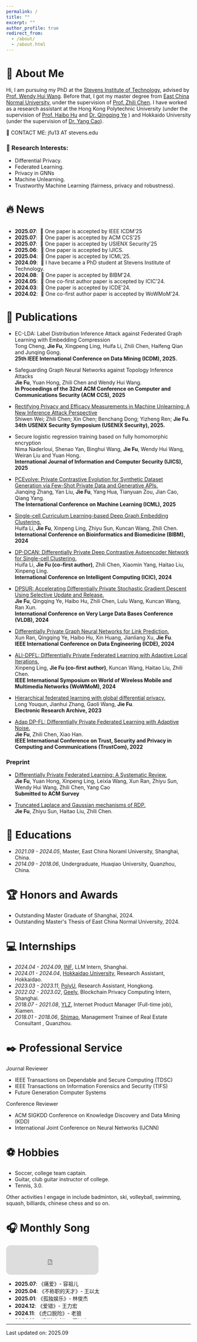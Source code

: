 ```yaml
---
permalink: /
title: ""
excerpt: ""
author_profile: true
redirect_from: 
  - /about/
  - /about.html
---
```


# 🧐 About Me
Hi, I am pursuing my PhD at the [Stevens Institute of Technology](https://www.stevens.edu/), advised by [Prof. Wendy Hui Wang](https://sites.google.com/view/wendy-wang/home). Before that, I got my master degree from [East China Normal University](https://english.ecnu.edu.cn/), under the supervision of [Prof. Zhili Chen](https://faculty.ecnu.edu.cn/_s43/czl2/main.psp). I have worked as a research assistant at the Hong Kong Polytechnic University (under the supervision of <a href="https://haibohu.org/">Prof. Haibo Hu</a> and <a href="https://www.qingqingye.net/">Dr. Qingqing Ye</a> ) and Hokkaido University (under the supervision of <a href="https://yangcao88.github.io/">Dr. Yang Cao</a>).

👋 CONTACT ME: jfu13 AT stevens.edu


### 🤔 Research Interests:
* Differential Privacy.
* Federated Learning.
* Privacy in GNNs
* Machine Unlearning.
* Trustworthy Machine Learning (fairness, privacy and robustness).


# 🔥 News
<style>
  .scrollable {
    max-height: 200px; 
    overflow-y: scroll; 
  }
</style>

<div class="scrollable">
 <ul>
<li><strong>2025.07</strong>: &nbsp;🎉 One paper is accepted by IEEE ICDM'25 </li>
<li><strong>2025.07</strong>: &nbsp;🎉 One paper is accepted by ACM CCS'25 </li>
<li><strong>2025.07</strong>: &nbsp;🎉 One paper is accepted by USIENX Security'25 </li>
<li><strong>2025.06</strong>: &nbsp;🎉 One paper is accepted by IJICS. </li>
<li><strong>2025.04</strong>: &nbsp;🎉 One paper is accepted by ICML'25. </li>
<li><strong>2024.09</strong>: &nbsp;🎉 I have became a PhD student at Stevens Institute of Technology. </li>
<li><strong>2024.08</strong>: &nbsp;🎉 One paper is accepted by BIBM'24. </li>
<li><strong>2024.05</strong>: &nbsp;🎉 One co-first author paper is accepted by ICIC'24. </li>
<li><strong>2024.03</strong>: &nbsp;🎉 One paper is accepted by ICDE'24. </li> 
<li><strong>2024.02</strong>: &nbsp;🎉 One co-first author paper is accepted by WoWMoM'24. </li>
<li><strong>2024.01</strong>: &nbsp; I have joined the <a href="https://www-alg.ist.hokudai.ac.jp/?page_id=321&lang=en">Laboratory for Algorithmics </a> at Hokkaido University as Research Assistant, under the supervision of <a href="https://yangcao88.github.io/">Dr. Yang Cao</a>, focusing on privacy in the LLM. </li>
<li><strong>2023.11</strong>: &nbsp;🎉 One first-authored paper is accepted by VLDB'24. </li>
<li><strong>2023.03</strong>: &nbsp; I have joined the <a href="https://www.astaple.com/">ASTAPLE lab </a> at Hong Kong Polytechnic University as Research Assistant, under the supervision of <a href="https://haibohu.org/">Prof. Haibo Hu</a> and <a href="https://www.qingqingye.net/">Dr. Qingqing Ye</a>.</li>
</ul>
</div>

# 📝 Publications 
* EC-LDA: Label Distribution Inference Attack against Federated Graph Learning with Embedding Compression\
Tong Cheng, **Jie Fu**, Xingpeng Ling, Huifa Li, Zhili Chen, Haifeng Qian and Junqing Gong. \
**25th IEEE International Conference on Data Mining (ICDM), 2025.**
  
* Safeguarding Graph Neural Networks against Topology Inference Attacks\
**Jie Fu**, Yuan Hong, Zhili Chen and Wendy Hui Wang. \
**In Proceedings of the 32nd ACM Conference on Computer and Communications Security (ACM CCS), 2025**


* [Rectifying Privacy and Efficacy Measurements in Machine Unlearning: A New Inference Attack Perspective](https://www.usenix.org/conference/usenixsecurity25/presentation/naderloui)\
Shiwen Wei; Zhili Chen; Xin Chen; Benchang Dong; Yizheng Ren; **Jie Fu**. \
**34th USENIX Security Symposium (USENIX Security), 2025.**

* Secure logistic regression training based on fully homomorphic encryption\
Nima Naderloui, Shenao Yan, Binghui Wang, **Jie Fu**, Wendy Hui Wang, Weiran Liu and Yuan Hong. \
**International Journal of Information and Computer Security (IJICS), 2025**


* [PCEvolve: Private Contrastive Evolution for Synthetic Dataset Generation via Few-Shot Private Data and Generative APIs.](https://arxiv.org/abs/2506.05407)\
Jianqing Zhang, Yan Liu, **Jie Fu**, Yang Hua, Tianyuan Zou, Jian Cao, Qiang Yang. \
**The International Conference on Machine Learning (ICML), 2025**

* [Single-cell Curriculum Learning-based Deep Graph Embedding Clustering.](https://arxiv.org/pdf/2408.10511)\
Huifa Li, **Jie Fu**, Xinpeng Ling, Zhiyu Sun, Kuncan Wang, Zhili Chen. \
**International Conference on Bioinformatics and Biomedicine (BIBM), 2024**

* [DP-DCAN: Differentially Private Deep Contrastive Autoencoder Network for Single-cell Clustering.](https://arxiv.org/abs/2311.03410)\
Huifa Li, **Jie Fu (co-first author)**, Zhili Chen, Xiaomin Yang, Haitao Liu, Xinpeng Ling. \
**International Conference on Intelligent  Computing (ICIC), 2024**

* [DPSUR: Accelerating Differentially Private Stochastic Gradient Descent Using Selective Update and Release.](https://arxiv.org/abs/2311.14056)\
**Jie Fu**, Qingqing Ye, Haibo Hu, Zhili Chen, Lulu Wang, Kuncan Wang, Ran Xun.\
**International Conference on Very Large Data Bases Conference (VLDB), 2024** 


* [Differentially Private Graph Neural Networks for Link Prediction.](https://www.comp.hkbu.edu.hk/~xinhuang/publications/pdfs/ICDE24-DP-GNN.pdf) \
Xun Ran, Qingqing Ye, Haibo Hu, Xin Huang, Jianliang Xu, **Jie Fu**. \
**IEEE International Conference on Data Engineering (ICDE), 2024** 


* [ALI-DPFL: Differentially Private Federated Learning with Adaptive Local Iterations.](https://arxiv.org/abs/2308.10457)\
Xinpeng Ling, **Jie Fu (co-first author)**, Kuncan Wang, Haitao Liu, Zhili Chen.\
**IEEE International Symposium on World of Wireless Mobile and Multimedia Networks (WoWMoM), 2024** 


* [Hierarchical federated learning with global differential privacy.](https://www.aimspress.com/aimspress-data/era/2023/7/PDF/era-31-07-190.pdf)\
Long Youqun, Jianhui Zhang, Gaoli Wang, **Jie Fu**.\
**Electronic Research Archive, 2023** 


* [Adap DP-FL: Differentially Private Federated Learning with Adaptive Noise.](https://ieeexplore.ieee.org/abstract/document/10063613)\
**Jie Fu**, Zhili Chen, Xiao Han.\
**IEEE International Conference on Trust, Security and Privacy in Computing and Communications (TrustCom), 2022** 


[//]: # (<div class='paper-box'><div class='paper-box-image'><div><div class="badge">CVPR 2016</div><img src='images/500x300.png' alt="sym" width="100%"></div></div>)

[//]: # (<div class='paper-box-text' markdown="1">)

[//]: # ()
[//]: # ([Deep Residual Learning for Image Recognition]&#40;https://openaccess.thecvf.com/content_cvpr_2016/papers/He_Deep_Residual_Learning_CVPR_2016_paper.pdf&#41;)

[//]: # ()
[//]: # (**Kaiming He**, Xiangyu Zhang, Shaoqing Ren, Jian Sun)

[//]: # ()
[//]: # ([**Project**]&#40;https://scholar.google.com/citations?view_op=view_citation&hl=zh-CN&user=DhtAFkwAAAAJ&citation_for_view=DhtAFkwAAAAJ:ALROH1vI_8AC&#41; <strong><span class='show_paper_citations' data='DhtAFkwAAAAJ:ALROH1vI_8AC'></span></strong>)

[//]: # (- Lorem ipsum dolor sit amet, consectetur adipiscing elit. Vivamus ornare aliquet ipsum, ac tempus justo dapibus sit amet. )

[//]: # (</div>)

[//]: # (</div>)


### Preprint
* [Differentially Private Federated Learning: A Systematic Review.](https://arxiv.org/abs/2405.08299)\
**Jie Fu**, Yuan Hong, Xinpeng Ling, Leixia Wang, Xun Ran, Zhiyu Sun, Wendy Hui Wang, Zhili Chen, Yang Cao \
**Submitted to ACM Survey** 


* [Truncated Laplace and Gaussian mechanisms of RDP.](https://arxiv.org/abs/2309.12647)\
**Jie Fu**, Zhiyu Sun, Haitao Liu, Zhili Chen.



[//]: # (# 🎖 Honors and Awards)

[//]: # (- *2021.10* Lorem ipsum dolor sit amet, consectetur adipiscing elit. Vivamus ornare aliquet ipsum, ac tempus justo dapibus sit amet. )

[//]: # (- *2021.09* Lorem ipsum dolor sit amet, consectetur adipiscing elit. Vivamus ornare aliquet ipsum, ac tempus justo dapibus sit amet. )

# 📖 Educations
- *2021.09 - 2024.05*, Master, East China Noraml University, Shanghai, China. 
- *2014.09 - 2018.06*, Undergraduate, Huaqiao University, Quanzhou, China. 

[//]: # (# 💬 Invited Talks)

[//]: # (- *2021.06*, Lorem ipsum dolor sit amet, consectetur adipiscing elit. Vivamus ornare aliquet ipsum, ac tempus justo dapibus sit amet. )

[//]: # (- *2021.03*, Lorem ipsum dolor sit amet, consectetur adipiscing elit. Vivamus ornare aliquet ipsum, ac tempus justo dapibus sit amet.  \| [\[video\]]&#40;https://github.com/&#41;)

# 🏆 Honors and Awards
- Outstanding Master Graduate of Shanghai, 2024. 
- Outstanding Master's Thesis of East China Normal University, 2024.

# 💻 Internships
- *2024.04 - 2024.09*, [INF](https://www.infly.cn/), LLM Intern, Shanghai.
- *2024.01 - 2024.04*, [Hokkaidao University](https://www.hokudai.ac.jp/), Research Assistant, Hokkaidao.
- *2023.03 - 2023.11*, [PolyU](https://www.polyu.edu.hk/), Research Assistant, Hongkong.
- *2022.02 - 2023.02*, [Geely](https://www.geelydt.com/), Blockchain Privacy Computing Intern, Shanghai.
- *2018.07 - 2021.08*, [YLZ](http://www.ylzinfo.com/), Internet Product Manager (Full-time job), Xiamen.
- *2018.01 - 2018.06*, [Shimao](https://www.shimaoco.com/), Management Trainee of Real Estate Consultant , Quanzhou.

# ✒️ Professional Service
Journal Reviewer
- IEEE Transactions on Dependable and Secure Computing (TDSC)
- IEEE Transactions on Information Forensics and Security (TIFS)
- Future Generation Computer Systems

Conference Reviewer
- ACM SIGKDD Conference on Knowledge Discovery and Data Mining (KDD)
- International Joint Conference on Neural Networks (IJCNN)

# ⚽ Hobbies
- Soccer, college team captain. 
- Guitar, club guitar instructor of college.
- Tennis, 3.0.

Other activities I engage in include badminton, ski, volleyball, swimming, squash, billiards, chinese chess and so on.

# 🎧 Monthly Song
<div>
<iframe style="border-radius:12px" src="https://open.spotify.com/embed/track/4U3thcLsoy8Ty9cTv94Ex2?utm_source=generator" width="50%" height="80" frameBorder="0" allowfullscreen="" allow="autoplay; clipboard-write; encrypted-media; fullscreen; picture-in-picture" loading="lazy"></iframe>
</div>

<style>
   .scrollable2 {
    max-height: 120px; 
    overflow-y: scroll; 
   }
 </style>

 <div class="scrollable2">
 <ul>
 <li><strong>2025.07</strong>:&nbsp;《痛爱》- 容祖儿 </li> 
 <li><strong>2025.04</strong>:&nbsp;《不称职的天才》- 王以太 </li> 
 <li><strong>2025.01</strong>:&nbsp;《孤独娱乐》- 林俊杰 </li> 
 <li><strong>2024.12</strong>:&nbsp;《爱错》- 王力宏 </li>
 <li><strong>2024.11</strong>:&nbsp;《虎口脱险》- 老狼 </li>
 <li><strong>2024.10</strong>:&nbsp;《别怕变老》- 王以太 </li>
 <li><strong>2024.09</strong>:&nbsp;《太阳照常升起》- 陈奕迅 </li>
 <li><strong>2024.08</strong>:&nbsp;《达尔文》- 蔡健雅 </li>
 <li><strong>2024.07</strong>:&nbsp;《梨花又开放》- 韩红 </li>
 <li><strong>2024.06</strong>:&nbsp;《思念》- 黄宣 </li>
 <li><strong>2024.05</strong>:&nbsp;《猫》- Dish </li>
 <li><strong>2024.04</strong>:&nbsp;《思念病》- step.jad </li>
 <li><strong>2024.03</strong>:&nbsp;《Savior》- LeeHi </li>
 </ul>
 </div>

 <div>

-----------------------------------------

</div>

Last updated on: 2025.09
